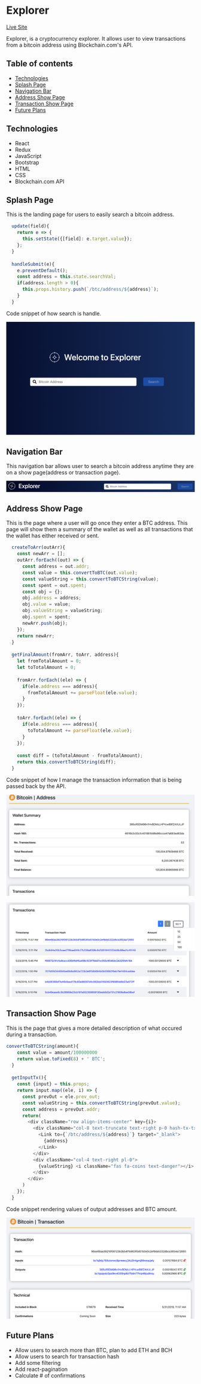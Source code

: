 # Explorer

[Live Site](https://green-hood.herokuapp.com)

Explorer, is a cryptocurrency explorer. It allows user to view transactions from a bitcoin address using Blockchain.com's API.

## Table of contents
* [Technologies](#technologies)
* [Splash Page](#splash-page)
* [Navigation Bar](#navigation-bar)
* [Address Show Page](#address-show-page)
* [Transaction Show Page](#transaction-show-page)
* [Future Plans](#future-plans)

## Technologies

* React
* Redux
* JavaScript
* Bootstrap
* HTML
* CSS
* Blockchain.com API

## Splash Page

This is the landing page for users to easily search a bitcoin address.

```javascript
  update(field){
    return e => {
      this.setState({[field]: e.target.value});
    };
  }

  handleSubmit(e){
    e.preventDefault();
    const address = this.state.searchVal;
    if(address.length > 0){
      this.props.history.push(`/btc/address/${address}`);
    }
  }
```

Code snippet of how search is handle.

![Display](/src/images/splashPage.png)

## Navigation Bar

This navigation bar allows user to search a bitcoin address anytime they are on a show page(address or transaction page).

![Display](/src/images/navBar.png)

## Address Show Page

This is the page where a user will go once they enter a BTC address. This page will show them a summary of the wallet as well as all transactions that the wallet has either received or sent.

```javascript
  createToArr(outArr){
    const newArr = [];
    outArr.forEach((out) => {
      const address = out.addr;
      const value = this.convertToBTC(out.value);
      const valueString = this.convertToBTCString(value);
      const spent = out.spent;
      const obj = {};
      obj.address = address;
      obj.value = value;
      obj.valueString = valueString;
      obj.spent = spent;
      newArr.push(obj);
    });
    return newArr;
  }

  getFinalAmount(fromArr, toArr, address){
    let fromTotalAmount = 0;
    let toTotalAmount = 0;

    fromArr.forEach((ele) => {
      if(ele.address === address){
        fromTotalAmount += parseFloat(ele.value);
      }
    });

    toArr.forEach((ele) => {
      if(ele.address === address){
        toTotalAmount += parseFloat(ele.value);
      }
    });

    const diff = (toTotalAmount - fromTotalAmount);
    return this.convertToBTCString(diff);
  }
```

Code snippet of how I manage the transaction information that is being passed back by the API.

![Display](/src/images/addressSummary.png)

![Display](/src/images/transactionList.png)

## Transaction Show Page

This is the page that gives a more detailed description of what occured during a transaction.

```javascript
convertToBTCString(amount){
    const value = amount/100000000
    return value.toFixed(8) + ' BTC';
  }

  getInputTx(){
    const {input} = this.props;
    return input.map((ele, i) => {
      const prevOut = ele.prev_out;
      const valueString = this.convertToBTCString(prevOut.value);
      const address = prevOut.addr;
      return(
        <div className="row align-items-center" key={i}>
          <div className="col-8 text-truncate text-right p-0 hash-tx-tx-link">
            <Link to={`/btc/address/${address}`} target="_blank">
              {address}
            </Link>
          </div>
          <div className="col-4 text-right pl-0">
            {valueString} <i className="fas fa-coins text-danger"></i>
          </div>
        </div>
      )
    });
  }
```

Code snippet rendering values of output addresses and BTC amount.

![Display](/src/images/transactionShow.png)

## Future Plans

* Allow users to search more than BTC, plan to add ETH and BCH
* Allow users to search for transaction hash
* Add some filtering
* Add react-pagination
* Calculate # of confirmations